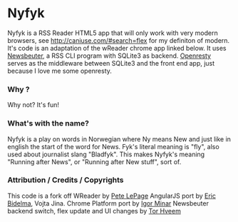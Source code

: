 # Nyfyk

Nyfyk is a RSS Reader HTML5 app that will only work with very modern browsers, see <http://caniuse.com/#search=flex> for my definiton of modern. It's code is an adaptation of the wReader chrome app linked below. It uses [Newsbeuter](http://newsbeuter.org), a RSS CLI program with SQLite3 as backend. [Openresty](http://openresty.org) serves as the middleware between SQLite3 and the front end app, just because I love me some openresty. 

### Why ?

Why not? It's fun!

### What's with the name?

Nyfyk is a play on words in Norwegian where Ny means New and just like in english the start of the word for News. Fyk's literal meaning is "fly", also used about journalist slang "Bladfyk". This makes Nyfyk's meaning "Running after News", or "Running after New stuff", sort of.

### Attribution / Credits / Copyrights

This code is a fork off WReader by [Pete LePage](http://petelepage.com)
AngularJS port by [Eric Bidelma](http://ericbidelman.com), Vojta Jina.
Chrome Platform port by [Igor Minar](http://igorminar.com)
Newsbeuter backend switch, flex update and UI changes by [Tor Hveem](http://hveem.no/)


